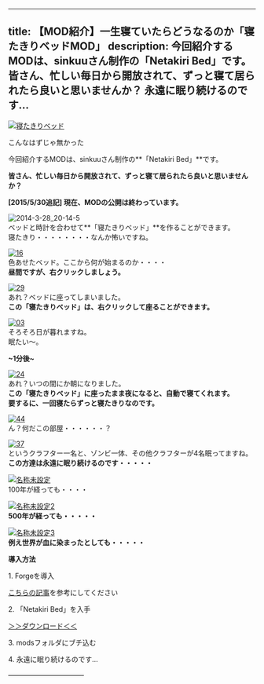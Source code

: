 
---
title: 【MOD紹介】一生寝ていたらどうなるのか「寝たきりベッドMOD」
description: 今回紹介するMODは、sinkuuさん制作の「Netakiri Bed」です。 皆さん、忙しい毎日から開放されて、ずっと寝て居られたら良いと思いませんか？ 永遠に眠り続けるのです…
---

[![寝たきりベッド](https://cdn-ak.f.st-hatena.com/images/fotolife/s/sasigume/20210208/20210208140003.png)](#4/e/4efafa6b.png "寝たきりベッド")

こんなはずじゃ無かった

今回紹介するMODは、sinkuuさん制作の**「Netakiri Bed」**です。 

**皆さん、忙しい毎日から開放されて、ずっと寝て居られたら良いと思いませんか？** 

**\[2015/5/30追記\] 現在、MODの公開は終わっています。**

![2014-3-28_20-14-5](https://cdn-ak.f.st-hatena.com/images/fotolife/s/sasigume/20210208/20210208154825.jpg)  
ベッドと時計を合わせて**「寝たきりベッド」**を作ることができます。  
寝たきり・・・・・・・・なんか怖いですね。

[![16](https://cdn-ak.f.st-hatena.com/images/fotolife/s/sasigume/20210208/20210208140432.png)](#5/3/53ff5820.png "16")  
色あせたベッド。ここから何が始まるのか・・・・  
**昼間ですが、右クリックしましょう。**

[![29](https://cdn-ak.f.st-hatena.com/images/fotolife/s/sasigume/20210208/20210208164553.png)](#e/3/e3f2a23c.png "29")  
あれ？ベッドに座ってしまいました。  
**この「寝たきりベッド」は、右クリックして座ることができます。**

[![03](https://cdn-ak.f.st-hatena.com/images/fotolife/s/sasigume/20210208/20210208130626.png)](#1/4/14ee5c58.png "03")  
そろそろ日が暮れますね。  
眠たい～。

**~1分後~**

[![24](https://cdn-ak.f.st-hatena.com/images/fotolife/s/sasigume/20210208/20210208153311.png)](#a/5/a5e159de.png "24")  
あれ？いつの間にか朝になりました。  
**この「寝たきりベッド」に座ったまま夜になると、自動で寝てくれます。**  
**要するに、一回寝たらずっと寝たきりなのです。**

[![44](https://cdn-ak.f.st-hatena.com/images/fotolife/s/sasigume/20210208/20210208130609.png)](#1/4/147404f7.png "44")  
ん？何だこの部屋・・・・・・？

[![37](https://cdn-ak.f.st-hatena.com/images/fotolife/s/sasigume/20210208/20210208141840.png)](#6/0/60c99849.png "37")  
というクラフター一名と、ゾンビ一体、その他クラフターが4名眠ってますね。  
**この方達は永遠に眠り続けるのです・・・・・**

[![名称未設定](https://cdn-ak.f.st-hatena.com/images/fotolife/s/sasigume/20210208/20210208154048.png)](#a/d/adc414a3.png "名称未設定")  
100年が経っても・・・・

[![名称未設定2](https://cdn-ak.f.st-hatena.com/images/fotolife/s/sasigume/20210208/20210208135611.png)](#4/b/4bd25afb.png "名称未設定2")  
**500年が経っても・・・・・**

[![名称未設定3](https://cdn-ak.f.st-hatena.com/images/fotolife/s/sasigume/20210208/20210208161309.png)](#c/e/ce60b55b.png "名称未設定3")  
**例え世界が血に染まったとしても・・・・・**

**導入方法**

1\. Forgeを導入

[こちらの記事](/new-way-to-install-mod/)を参考にしてください

2\. 「Netakiri Bed」を入手

[＞＞ダウンロード＜＜](http://forum.minecraftuser.jp/viewtopic.php?f=13&t=1758&start=460#p161117)

3\. modsフォルダにブチ込む

4\. 永遠に眠り続けるのです…

———————————

